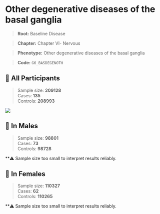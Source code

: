 # Other degenerative diseases of the basal ganglia

> **Root:** Baseline Disease  

> **Chapter:** Chapter VI- Nervous  

> **Phenotype:** Other degenerative diseases of the basal ganglia  

> **Code:** `G6_BASDEGENOTH`

## 🧪 All Participants  
> Sample size: **209128**  
> Cases: **135**  
> Controls: **208993**
<img src="/Disease/Figures/ALL/Incidence/G6_BASDEGENOTH.png"/>
<CsvTable src="/Disease_Data/ALL/Incidence/COX_G6_BASDEGENOTH.csv" label="🔍 View full results" />

## 👨 In Males  
> Sample size: **98801**  
> Cases: **73**  
> Controls: **98728**

**⚠️ Sample size too small to interpret results reliably.


## 👩 In Females  
> Sample size: **110327**  
> Cases: **62**  
> Controls: **110265**

**⚠️ Sample size too small to interpret results reliably.


